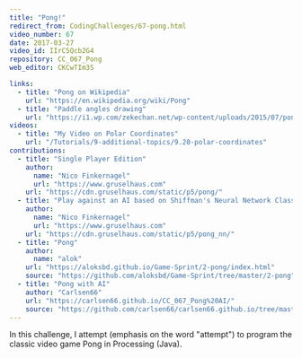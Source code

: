 ```yaml
---
title: "Pong!"
redirect_from: CodingChallenges/67-pong.html
video_number: 67
date: 2017-03-27
video_id: IIrC5Qcb2G4
repository: CC_067_Pong
web_editor: CKCwTIm3S

links:
  - title: "Pong on Wikipedia"
    url: "https://en.wikipedia.org/wiki/Pong"
  - title: "Paddle angles drawing"
    url: "https://i1.wp.com/zekechan.net/wp-content/uploads/2015/07/pong-05b.png?resize=600%2C500"
videos:
  - title: "My Video on Polar Coordinates"
    url: "/Tutorials/9-additional-topics/9.20-polar-coordinates"
contributions:
  - title: "Single Player Edition"
    author:
      name: "Nico Finkernagel"
      url: "https://www.gruselhaus.com"
    url: "https://cdn.gruselhaus.com/static/p5/pong/"
  - title: "Play against an AI based on Shiffman's Neural Network Class."
    author:
      name: "Nico Finkernagel"
      url: "https://www.gruselhaus.com"
    url: "https://cdn.gruselhaus.com/static/p5/pong_nn/"
  - title: "Pong"
    author:
      name: "alok"
    url: "https://aloksbd.github.io/Game-Sprint/2-pong/index.html"
    source: "https://github.com/aloksbd/Game-Sprint/tree/master/2-pong"
  - title: "Pong with AI"
    author: "Carlsen66"
    url: "https://carlsen66.github.io/CC_067_Pong%20AI/"
    source: "https://github.com/carlsen66/carlsen66.github.io/tree/master/CC_067_Pong%20AI"
---
```


In this challenge, I attempt (emphasis on the word "attempt") to program the classic video game Pong in Processing (Java).
